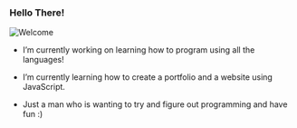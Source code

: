 ### Hello There!
![Welcome]([https://uwfvoyager.com/wp-content/uploads/2022/03/275190361_496656592098565_5048406593577103936_n-900x596.jp](https://www.google.com/url?sa=i&url=https%3A%2F%2Fgiphy.com%2Fexplore%2Fprogrammer&psig=AOvVaw1cH77QTPeSIG05chfj4taQ&ust=1683697519786000&source=images&cd=vfe&ved=0CBAQjRxqFwoTCMj1tJbE5_4CFQAAAAAdAAAAABAE)g)

-  I’m currently working on learning how to program using all the languages!
-  I’m currently learning how to create a portfolio and a website using JavaScript.

- Just a man who is wanting to try and figure out programming and have fun :)



<!--
**DocHolidayHunter/DocHolidayHunter** is a ✨ _special_ ✨ repository because its `README.md` (this file) appears on your GitHub profile.

Here are some ideas to get you started:

- 🔭 I’m currently working on ...
- 🌱 I’m currently learning ...
- 👯 I’m looking to collaborate on ...
- 🤔 I’m looking for help with ...
- 💬 Ask me about ...
- 📫 How to reach me: ...
- 😄 Pronouns: ...
- ⚡ Fun fact: ...
-->
